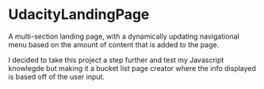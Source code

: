 # UdacityLandingPage
A multi-section landing page, with a dynamically updating navigational menu based on the amount of content that is added to the page.

I decided to take this project a step further and test my Javascript knowlegde but making it a bucket list page creator where the info displayed is based off of the user input.